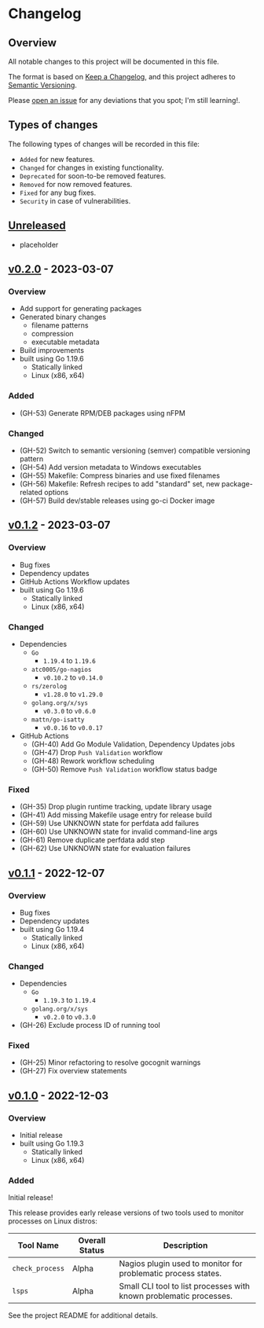 # Changelog

## Overview

All notable changes to this project will be documented in this file.

The format is based on [Keep a
Changelog](https://keepachangelog.com/en/1.0.0/), and this project adheres to
[Semantic Versioning](https://semver.org/spec/v2.0.0.html).

Please [open an issue](https://github.com/atc0005/check-process/issues) for any
deviations that you spot; I'm still learning!.

## Types of changes

The following types of changes will be recorded in this file:

- `Added` for new features.
- `Changed` for changes in existing functionality.
- `Deprecated` for soon-to-be removed features.
- `Removed` for now removed features.
- `Fixed` for any bug fixes.
- `Security` in case of vulnerabilities.

## [Unreleased]

- placeholder

## [v0.2.0] - 2023-03-07

### Overview

- Add support for generating packages
- Generated binary changes
  - filename patterns
  - compression
  - executable metadata
- Build improvements
- built using Go 1.19.6
  - Statically linked
  - Linux (x86, x64)

### Added

- (GH-53) Generate RPM/DEB packages using nFPM

### Changed

- (GH-52) Switch to semantic versioning (semver) compatible versioning
  pattern
- (GH-54) Add version metadata to Windows executables
- (GH-55) Makefile: Compress binaries and use fixed filenames
- (GH-56) Makefile: Refresh recipes to add "standard" set, new
  package-related options
- (GH-57) Build dev/stable releases using go-ci Docker image

## [v0.1.2] - 2023-03-07

### Overview

- Bug fixes
- Dependency updates
- GitHub Actions Workflow updates
- built using Go 1.19.6
  - Statically linked
  - Linux (x86, x64)

### Changed

- Dependencies
  - `Go`
    - `1.19.4` to `1.19.6`
  - `atc0005/go-nagios`
    - `v0.10.2` to `v0.14.0`
  - `rs/zerolog`
    - `v1.28.0` to `v1.29.0`
  - `golang.org/x/sys`
    - `v0.3.0` to `v0.6.0`
  - `mattn/go-isatty`
    - `v0.0.16` to `v0.0.17`
- GitHub Actions
  - (GH-40) Add Go Module Validation, Dependency Updates jobs
  - (GH-47) Drop `Push Validation` workflow
  - (GH-48) Rework workflow scheduling
  - (GH-50) Remove `Push Validation` workflow status badge

### Fixed

- (GH-35) Drop plugin runtime tracking, update library usage
- (GH-41) Add missing Makefile usage entry for release build
- (GH-59) Use UNKNOWN state for perfdata add failures
- (GH-60) Use UNKNOWN state for invalid command-line args
- (GH-61) Remove duplicate perfdata add step
- (GH-62) Use UNKNOWN state for evaluation failures

## [v0.1.1] - 2022-12-07

### Overview

- Bug fixes
- Dependency updates
- built using Go 1.19.4
  - Statically linked
  - Linux (x86, x64)

### Changed

- Dependencies
  - `Go`
    - `1.19.3` to `1.19.4`
  - `golang.org/x/sys`
    - `v0.2.0` to `v0.3.0`
- (GH-26) Exclude process ID of running tool

### Fixed

- (GH-25) Minor refactoring to resolve gocognit warnings
- (GH-27) Fix overview statements

## [v0.1.0] - 2022-12-03

### Overview

- Initial release
- built using Go 1.19.3
  - Statically linked
  - Linux (x86, x64)

### Added

Initial release!

This release provides early release versions of two tools used to monitor
processes on Linux distros:

| Tool Name       | Overall Status | Description                                                        |
| --------------- | -------------- | ------------------------------------------------------------------ |
| `check_process` | Alpha          | Nagios plugin used to monitor for problematic process states.      |
| `lsps`          | Alpha          | Small CLI tool to list processes with known problematic processes. |

See the project README for additional details.

[Unreleased]: https://github.com/atc0005/check-process/compare/v0.2.0...HEAD
[v0.2.0]: https://github.com/atc0005/check-process/releases/tag/v0.2.0
[v0.1.2]: https://github.com/atc0005/check-process/releases/tag/v0.1.2
[v0.1.1]: https://github.com/atc0005/check-process/releases/tag/v0.1.1
[v0.1.0]: https://github.com/atc0005/check-process/releases/tag/v0.1.0
